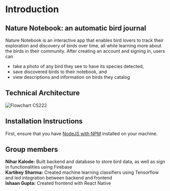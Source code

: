 # Introduction
## Nature Notebook: an automatic bird journal
Nature Notebook is an interactive app that enables bird lovers to track their exploration and discovery of birds over time, all while learning more about the birds in their community.
After creating an account and signing in, users can
- take a photo of any bird they see to have its species detected,
- save discovered birds to their notebook, and
- view descriptions and information on birds they catalog

## Technical Architecture
![Flowchart CS222](https://github.com/user-attachments/assets/7bab3bc9-e572-4bf8-8349-34c194e9a8d7)

## Installation Instructions
First, ensure that you have [NodeJS with NPM](https://nodejs.org/en/download) installed on your machine.

## Group members
**Nihar Kalode:** Built backend and database to store bird data, as well as sign in functionalities using Firebase  
**Kartikey Sharma:** Created machine learning classifiers using Tensorflow and led integration between backend and frontend  
**Ishaan Gupta:** Created frontend with React Native
